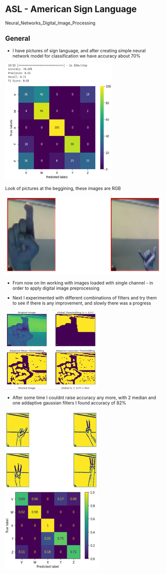 # ASL - American Sign Language
Neural_Networks_Digital_Image_Processing

## General
 - I have pictures of sign language, and after creating simple neural network model for classification we have accuracy about 70%

<img src="Pictures/no_filter.PNG" alt="Alt Text" width="342" height="378">

Look of pictures at the beggining, these images are RGB

<img src="Pictures/start1.PNG" alt="Alt Text" width="512" height="256">

- From now on Im working with images loaded with single channel - in order to apply digital image preprocessing

- Next I experimented with different combinations of filters and try them to see if there is any improvement, and slowly there was a progress
  
<img src="Pictures/Global.PNG" alt="Alt Text" width="300" height="256">

- After some time I couldnt raise accuracy any more, with 2 median and one addaptive gaussian filters I found accuracy of 82%

<img src="Pictures/Super_Filtered.PNG" alt="Alt Text" width="300" height="256"><img src="Pictures/Final.PNG" alt="Alt Text" width="300" height="256">




